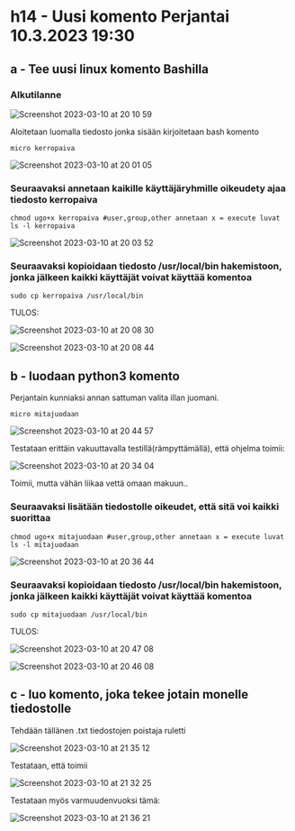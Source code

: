 # h14 - Uusi komento Perjantai 10.3.2023 19:30


## a - Tee uusi linux komento Bashilla

### Alkutilanne 

![Screenshot 2023-03-10 at 20 10 59](https://user-images.githubusercontent.com/104775534/224391857-5e47c8e3-ebe9-4fee-b7c3-7f5cc757f741.png)


Aloitetaan luomalla tiedosto jonka sisään kirjoitetaan bash komento

    micro kerropaiva
    
![Screenshot 2023-03-10 at 20 01 05](https://user-images.githubusercontent.com/104775534/224390050-70fcb7c6-1d96-42fb-8140-94b09286581e.png)

### Seuraavaksi annetaan kaikille käyttäjäryhmille oikeudety ajaa tiedosto kerropaiva

    chmod ugo+x kerropaiva #user,group,other annetaan x = execute luvat
    ls -l kerropaiva

![Screenshot 2023-03-10 at 20 03 52](https://user-images.githubusercontent.com/104775534/224390507-2a085ae5-bfe1-44a2-9ecc-625cfae9eff7.png)

### Seuraavaksi kopioidaan tiedosto /usr/local/bin hakemistoon, jonka jälkeen kaikki käyttäjät voivat käyttää komentoa

    sudo cp kerropaiva /usr/local/bin
    
TULOS: 

![Screenshot 2023-03-10 at 20 08 30](https://user-images.githubusercontent.com/104775534/224391364-2200f06a-b57b-46d0-8a55-b5dd87652781.png)

![Screenshot 2023-03-10 at 20 08 44](https://user-images.githubusercontent.com/104775534/224391411-173cfec7-80e0-4cd1-a266-07e1f0c626a0.png)

## b - luodaan python3 komento

Perjantain kunniaksi annan sattuman valita illan juomani.

    micro mitajuodaan
    
![Screenshot 2023-03-10 at 20 44 57](https://user-images.githubusercontent.com/104775534/224399741-f76dedb7-f9bf-4393-a971-627cd8ba2a90.png)


Testataan erittäin vakuuttavalla testillä(rämpyttämällä), että ohjelma toimii: 

![Screenshot 2023-03-10 at 20 34 04](https://user-images.githubusercontent.com/104775534/224396758-a35d0139-1931-4a71-a7bb-eda01c337560.png)

Toimii, mutta vähän liikaa vettä omaan makuun..

### Seuraavaksi lisätään tiedostolle oikeudet, että sitä voi kaikki suorittaa 

    chmod ugo+x mitajuodaan #user,group,other annetaan x = execute luvat
    ls -l mitajuodaan
    
![Screenshot 2023-03-10 at 20 36 44](https://user-images.githubusercontent.com/104775534/224397566-769c6572-db55-4e36-9a22-80aaa1992604.png)

### Seuraavaksi kopioidaan tiedosto /usr/local/bin hakemistoon, jonka jälkeen kaikki käyttäjät voivat käyttää komentoa

    sudo cp mitajuodaan /usr/local/bin

TULOS: 

![Screenshot 2023-03-10 at 20 47 08](https://user-images.githubusercontent.com/104775534/224400136-c5d2479e-52d3-495d-a5d0-3d0a089aa503.png)


![Screenshot 2023-03-10 at 20 46 08](https://user-images.githubusercontent.com/104775534/224399951-aee77302-b5f6-4ee7-b3c9-2bc1fb869d5f.png)



## c - luo komento, joka tekee jotain monelle tiedostolle

Tehdään tällänen .txt tiedostojen poistaja ruletti

![Screenshot 2023-03-10 at 21 35 12](https://user-images.githubusercontent.com/104775534/224411370-b828efe5-5378-4025-b576-f364a483a730.png)

Testataan, että toimii

![Screenshot 2023-03-10 at 21 32 25](https://user-images.githubusercontent.com/104775534/224410873-113fbc27-910b-46cd-a9fa-62870e07b529.png)

Testataan myös varmuudenvuoksi tämä:

![Screenshot 2023-03-10 at 21 36 21](https://user-images.githubusercontent.com/104775534/224411568-bfd3a74c-b473-4b00-bcfb-eeea847199b7.png)




